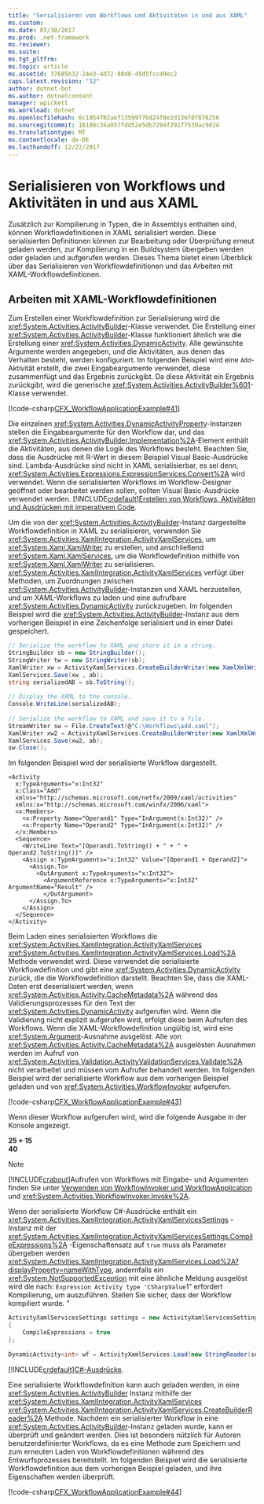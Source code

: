 ```yaml
---
title: "Serialisieren von Workflows und Aktivitäten in und aus XAML"
ms.custom: 
ms.date: 03/30/2017
ms.prod: .net-framework
ms.reviewer: 
ms.suite: 
ms.tgt_pltfrm: 
ms.topic: article
ms.assetid: 37685b32-24e3-4d72-88d8-45d5fcc49ec2
caps.latest.revision: "12"
author: dotnet-bot
ms.author: dotnetcontent
manager: wpickett
ms.workload: dotnet
ms.openlocfilehash: 6c1954f02aef13599f7bd24f8e2d136f0f876256
ms.sourcegitcommit: 16186c34a957fdd52e5db7294f291f7530ac9d24
ms.translationtype: MT
ms.contentlocale: de-DE
ms.lasthandoff: 12/22/2017
---
```

# <a name="serializing-workflows-and-activities-to-and-from-xaml"></a>Serialisieren von Workflows und Aktivitäten in und aus XAML
Zusätzlich zur Kompilierung in Typen, die in Assemblys enthalten sind, können Workflowdefinitionen in XAML serialisiert werden. Diese serialisierten Definitionen können zur Bearbeitung oder Überprüfung erneut geladen werden, zur Kompilierung in ein Buildsystem übergeben werden oder geladen und aufgerufen werden. Dieses Thema bietet einen Überblick über das Serialisieren von Workflowdefinitionen und das Arbeiten mit XAML-Workflowdefinitionen.  
  
## <a name="working-with-xaml-workflow-definitions"></a>Arbeiten mit XAML-Workflowdefinitionen  
 Zum Erstellen einer Workflowdefinition zur Serialisierung wird die <xref:System.Activities.ActivityBuilder>-Klasse verwendet. Die Erstellung einer <xref:System.Activities.ActivityBuilder>-Klasse funktioniert ähnlich wie die Erstellung einer <xref:System.Activities.DynamicActivity>. Alle gewünschte Argumente werden angegeben, und die Aktivitäten, aus denen das Verhalten besteht, werden konfiguriert. Im folgenden Beispiel wird eine `Add`-Aktivität erstellt, die zwei Eingabeargumente verwendet, diese zusammenfügt und das Ergebnis zurückgibt. Da diese Aktivität ein Ergebnis zurückgibt, wird die generische <xref:System.Activities.ActivityBuilder%601>-Klasse verwendet.  
  
 [!code-csharp[CFX_WorkflowApplicationExample#41](../../../samples/snippets/csharp/VS_Snippets_CFX/cfx_workflowapplicationexample/cs/program.cs#41)]  
  
 Die einzelnen <xref:System.Activities.DynamicActivityProperty>-Instanzen stellen die Eingabeargumente für den Workflow dar, und das <xref:System.Activities.ActivityBuilder.Implementation%2A>-Element enthält die Aktivitäten, aus denen die Logik des Workflows besteht. Beachten Sie, dass die Ausdrücke mit R-Wert in diesem Beispiel Visual Basic-Ausdrücke sind. Lambda-Ausdrücke sind nicht in XAML serialisierbar, es sei denn, <xref:System.Activities.Expressions.ExpressionServices.Convert%2A> wird verwendet. Wenn die serialisierten Workflows im Workflow-Designer geöffnet oder bearbeitet werden sollen, sollten Visual Basic-Ausdrücke verwendet werden. [!INCLUDE[crdefault](../../../includes/crdefault-md.md)][Erstellen von Workflows, Aktivitäten und Ausdrücken mit imperativem Code](../../../docs/framework/windows-workflow-foundation/authoring-workflows-activities-and-expressions-using-imperative-code.md).  
  
 Um die von der <xref:System.Activities.ActivityBuilder>-Instanz dargestellte Workflowdefinition in XAML zu serialisieren, verwenden Sie <xref:System.Activities.XamlIntegration.ActivityXamlServices>, um <xref:System.Xaml.XamlWriter> zu erstellen, und anschließend <xref:System.Xaml.XamlServices>, um die Workflowdefinition mithilfe von <xref:System.Xaml.XamlWriter> zu serialisieren. <xref:System.Activities.XamlIntegration.ActivityXamlServices> verfügt über Methoden, um Zuordnungen zwischen <xref:System.Activities.ActivityBuilder>-Instanzen und XAML herzustellen, und um XAML-Workflows zu laden und eine aufrufbare <xref:System.Activities.DynamicActivity> zurückzugeben. Im folgenden Beispiel wird die <xref:System.Activities.ActivityBuilder>-Instanz aus dem vorherigen Beispiel in eine Zeichenfolge serialisiert und in einer Datei gespeichert.  
  
```csharp  
// Serialize the workflow to XAML and store it in a string.  
StringBuilder sb = new StringBuilder();  
StringWriter tw = new StringWriter(sb);  
XamlWriter xw = ActivityXamlServices.CreateBuilderWriter(new XamlXmlWriter(tw, new XamlSchemaContext()));  
XamlServices.Save(xw , ab);  
string serializedAB = sb.ToString();  
  
// Display the XAML to the console.  
Console.WriteLine(serializedAB);  
  
// Serialize the workflow to XAML and save it to a file.  
StreamWriter sw = File.CreateText(@"C:\Workflows\add.xaml");  
XamlWriter xw2 = ActivityXamlServices.CreateBuilderWriter(new XamlXmlWriter(sw, new XamlSchemaContext()));  
XamlServices.Save(xw2, ab);  
sw.Close();  
```  
  
 Im folgenden Beispiel wird der serialisierte Workflow dargestellt.  
  
```xaml  
<Activity   
  x:TypeArguments="x:Int32"   
  x:Class="Add"   
  xmlns="http://schemas.microsoft.com/netfx/2009/xaml/activities"   
  xmlns:x="http://schemas.microsoft.com/winfx/2006/xaml">  
  <x:Members>  
    <x:Property Name="Operand1" Type="InArgument(x:Int32)" />  
    <x:Property Name="Operand2" Type="InArgument(x:Int32)" />  
  </x:Members>  
  <Sequence>  
    <WriteLine Text="[Operand1.ToString() + " + " + Operand2.ToString()]" />  
    <Assign x:TypeArguments="x:Int32" Value="[Operand1 + Operand2]">  
      <Assign.To>  
        <OutArgument x:TypeArguments="x:Int32">  
          <ArgumentReference x:TypeArguments="x:Int32" ArgumentName="Result" />  
          </OutArgument>  
      </Assign.To>  
    </Assign>  
  </Sequence>  
</Activity>  
```  
  
 Beim Laden eines serialisierten Workflows die <xref:System.Activities.XamlIntegration.ActivityXamlServices> <xref:System.Activities.XamlIntegration.ActivityXamlServices.Load%2A> Methode verwendet wird. Diese verwendet die serialisierte Workflowdefinition und gibt eine <xref:System.Activities.DynamicActivity> zurück, die die Workflowdefinition darstellt. Beachten Sie, dass die XAML-Daten erst deserialisiert werden, wenn <xref:System.Activities.Activity.CacheMetadata%2A> während des Validierungsprozesses für den Text der <xref:System.Activities.DynamicActivity> aufgerufen wird. Wenn die Validierung nicht explizit aufgerufen wird, erfolgt diese beim Aufrufen des Workflows. Wenn die XAML-Workflowdefinition ungültig ist, wird eine <xref:System.Argument>-Ausnahme ausgelöst. Alle von <xref:System.Activities.Activity.CacheMetadata%2A> ausgelösten Ausnahmen werden im Aufruf von <xref:System.Activities.Validation.ActivityValidationServices.Validate%2A> nicht verarbeitet und müssen vom Aufrufer behandelt werden. Im folgenden Beispiel wird der serialisierte Workflow aus dem vorherigen Beispiel geladen und von <xref:System.Activities.WorkflowInvoker> aufgerufen.  
  
 [!code-csharp[CFX_WorkflowApplicationExample#43](../../../samples/snippets/csharp/VS_Snippets_CFX/cfx_workflowapplicationexample/cs/program.cs#43)]  
  
 Wenn dieser Workflow aufgerufen wird, wird die folgende Ausgabe in der Konsole angezeigt.  
  
 **25 + 15**  
**40**    
> [!NOTE]
>  [!INCLUDE[crabout](../../../includes/crabout-md.md)]Aufrufen von Workflows mit Eingabe- und Argumenten finden Sie unter [Verwenden von WorkflowInvoker und WorkflowApplication](../../../docs/framework/windows-workflow-foundation/using-workflowinvoker-and-workflowapplication.md) und <xref:System.Activities.WorkflowInvoker.Invoke%2A>.  
  
 Wenn der serialisierte Workflow C#-Ausdrücke enthält ein <xref:System.Activities.XamlIntegration.ActivityXamlServicesSettings> -Instanz mit der <xref:System.Activities.XamlIntegration.ActivityXamlServicesSettings.CompileExpressions%2A> -Eigenschaftensatz auf `true` muss als Parameter übergeben werden <xref:System.Activities.XamlIntegration.ActivityXamlServices.Load%2A?displayProperty=nameWithType>, andernfalls ein <xref:System.NotSupportedException> mit eine ähnliche Meldung ausgelöst wird die nach: `Expression Activity type 'CSharpValue`1" erfordert Kompilierung, um auszuführen.  Stellen Sie sicher, dass der Workflow kompiliert wurde. "  
  
```csharp  
ActivityXamlServicesSettings settings = new ActivityXamlServicesSettings  
{  
    CompileExpressions = true  
};  
  
DynamicActivity<int> wf = ActivityXamlServices.Load(new StringReader(serializedAB), settings) as DynamicActivity<int>;  
```  
  
 [!INCLUDE[crdefault](../../../includes/crdefault-md.md)][C#-Ausdrücke](../../../docs/framework/windows-workflow-foundation/csharp-expressions.md).  
  
 Eine serialisierte Workflowdefinition kann auch geladen werden, in eine <xref:System.Activities.ActivityBuilder> Instanz mithilfe der <xref:System.Activities.XamlIntegration.ActivityXamlServices> <xref:System.Activities.XamlIntegration.ActivityXamlServices.CreateBuilderReader%2A> Methode. Nachdem ein serialisierter Workflow in eine <xref:System.Activities.ActivityBuilder>-Instanz geladen wurde, kann er überprüft und geändert werden. Dies ist besonders nützlich für Autoren benutzerdefinierter Workflows, da es eine Methode zum Speichern und zum erneuten Laden von Workflowdefinitionen während des Entwurfsprozesses bereitstellt. Im folgenden Beispiel wird die serialisierte Workflowdefinition aus dem vorherigen Beispiel geladen, und ihre Eigenschaften werden überprüft.  
  
 [!code-csharp[CFX_WorkflowApplicationExample#44](../../../samples/snippets/csharp/VS_Snippets_CFX/cfx_workflowapplicationexample/cs/program.cs#44)]
